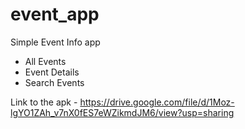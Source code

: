 # event_app
Simple Event Info app 
- All Events
- Event Details
- Search Events

Link to the apk - https://drive.google.com/file/d/1Moz-lgYO1ZAh_v7nX0fES7eWZikmdJM6/view?usp=sharing

